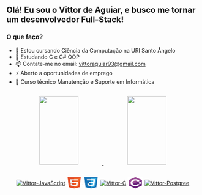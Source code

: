 ## Olá! Eu sou o Vittor de Aguiar, e busco me tornar um desenvolvedor Full-Stack!

<h3>O que faço?</h3>

- 📖 Estou cursando Ciência da Computação na URI Santo Ângelo
- 🌱 Estudando C e C# OOP
- 📫 Contate-me no email: vittoraguiar93@gmail.com
- ⚡ Aberto a oportunidades de emprego
- 🔦 Curso técnico Manutenção e Suporte em Informática

##
  
<div align="center">
  <a href="https://github.com/vittoraguiar">
  <img width="45%" height="180em" src="https://github-readme-stats.vercel.app/api?username=vittoraguiar&show_icons=true&theme=cobalt&include_all_commits=true&count_private=true"/>
  <img width="45%" height="180em" src="https://github-readme-stats.vercel.app/api/top-langs/?username=vittoraguiar&layout=compact&langs_count=7&theme=cobalt"/>
</div>

##

<div align="center">
  <img align="center" alt="Vittor-JavaScript" height="30" width="40" src="https://cdn.jsdelivr.net/gh/devicons/devicon/icons/javascript/javascript-original.svg">
  <img align="center" alt="Vittor-HTML" height="30" width="40" src="https://raw.githubusercontent.com/devicons/devicon/master/icons/html5/html5-original.svg">
  <img align="center" alt="Vittor-CSS" height="30" width="40" src="https://raw.githubusercontent.com/devicons/devicon/master/icons/css3/css3-original.svg">
  <img align="center" alt="Vittor-C" height="30" width="40" src="https://cdn.jsdelivr.net/gh/devicons/devicon/icons/c/c-original.svg">
  <img align="center" alt="Vittor-C-Sharp" height="30" width="40" src="https://raw.githubusercontent.com/devicons/devicon/master/icons/csharp/csharp-original.svg">
  <img align="center" alt="Vittor-Postgree" height="30" width="40" src="https://cdn.jsdelivr.net/gh/devicons/devicon/icons/postgresql/postgresql-original.svg" />
</div>
